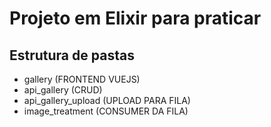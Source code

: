 # Projeto em Elixir para praticar

## Estrutura de pastas

- gallery (FRONTEND VUEJS)
- api_gallery (CRUD)
- api_gallery_upload (UPLOAD PARA FILA)
- image_treatment (CONSUMER DA FILA)